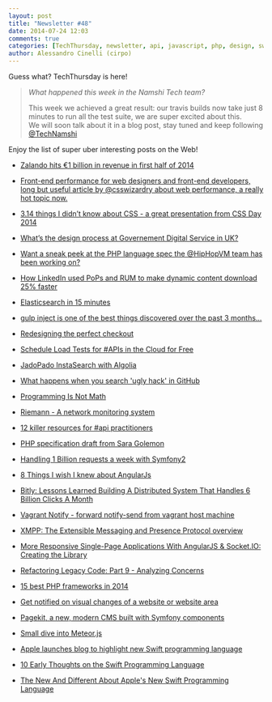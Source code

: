 ```yaml
---
layout: post
title: "Newsletter #48"
date: 2014-07-24 12:03
comments: true
categories: [TechThursday, newsletter, api, javascript, php, design, swift, symfony2, rest, nodejs, system]
author: Alessandro Cinelli (cirpo)
---
```



Guess what? TechThursday is here!


>*What happened this week in the Namshi Tech team?*
>
> This week we achieved a great result: our travis builds now take just 8 minutes to run all the test suite, we are super excited about this.<br />
> We will soon talk about it in a blog post, stay tuned and keep following [@TechNamshi](http://twitter.com/technamshi)
>

Enjoy the list of super uber interesting posts on the Web!


* [Zalando hits €1 billion in revenue in first half of 2014](http://buff.ly/Uf8g0e)

* [Front-end performance for web designers and front-end developers, long but useful article by @csswizardry about web performance, a really hot topic now.](http://csswizardry.com/2013/01/front-end-performance-for-web-designers-and-front-end-developers/)

* [3.14 things I didn’t know about CSS - a great presentation from CSS Day 2014](https://speakerdeck.com/mathiasbynens/3-dot-14-things-i-didnt-know-about-css-at-css-day-2014)

* [What’s the design process at Governement Digital Service in UK?](https://gds.blog.gov.uk/2014/07/18/whats-the-design-process-at-gds/)

<!-- more -->

* [Want a sneak peek at the PHP language spec the @HipHopVM team has been working on?](http://t.co/MvNu3WXg3A)

* [How LinkedIn used PoPs and RUM to make dynamic content download 25% faster](http://t.co/FVocuiIbur)

* [Elasticsearch in 15 minutes](http://buff.ly/1qrKDjV)

* [gulp inject is one of the best things discovered over the past 3 months...](http://buff.ly/1mojG8x)

* [Redesigning the perfect checkout](http://buff.ly/UfOyBn)

* [Schedule Load Tests for #APIs in the Cloud for Free](http://buff.ly/1qOqW1x)

* [JadoPado InstaSearch with Algolia](http://buff.ly/1rweFjF)

* [What happens when you search 'ugly hack' in GitHub](http://buff.ly/1yB90Mq)

* [Programming Is Not Math](http://buff.ly/1qNmlN6)


* [Riemann - A network monitoring system](http://buff.ly/Uf2USD)

* [12 killer resources for #api practitioners](http://buff.ly/1qLpg8V)

* [PHP specification draft from Sara Golemon](http://dl.hhvm.com/resources/PHPSpec-SneakPeak.pdf)

* [Handling 1 Billion requests a week with Symfony2](http://labs.octivi.com/handling-1-billion-requests-a-week-with-symfony2/)

* [8 Things I wish I knew about AngularJs](https://markwillcollins.silvrback.com/7-things-i-wish-i-knew-about-angularjs)

* [Bitly: Lessons Learned Building A Distributed System That Handles 6 Billion Clicks A Month](http://highscalability.com/blog/2014/7/14/bitly-lessons-learned-building-a-distributed-system-that-han.html)

* [Vagrant Notify - forward notify-send from vagrant host machine](https://github.com/fgrehm/vagrant-notify)

* [XMPP: The Extensible Messaging and Presence Protocol overview](http://xmpp.org/about-xmpp/technology-overview/)

* [More Responsive Single-Page Applications With AngularJS & Socket.IO: Creating the Library](http://code.tutsplus.com/tutorials/more-responsive-single-page-applications-with-angularjs-socketio-creating-the-library--cms-21738)

* [Refactoring Legacy Code: Part 9 - Analyzing Concerns](http://code.tutsplus.com/tutorials/refactoring-legacy-code-part-9-analyzing-concerns--cms-21760)

* [15 best PHP frameworks in 2014](http://templatespicy.com/2014/15-best-php-frameworks-2014/)

* [Get notified on visual changes of a website or website area](http://visualping.io/)

* [Pagekit, a new, modern CMS built with Symfony components](http://pagekit.com/blog/2014/07/21/pagekit-public-alpha-launch)

* [Small dive into Meteor.js](http://vexxhost.com/blog/small-dive-into-meteor-js/)

* [Apple launches blog to highlight new Swift programming language](http://9to5mac.com/2014/07/11/apple-launches-blog-to-highlight-new-swift-programming-language)

* [10 Early Thoughts on the Swift Programming Language](https://blog.codecentric.de/en/2014/06/10-early-thoughts-swift-programming-language)

* [The New And Different About Apple's New Swift Programming Language](http://www.fastcolabs.com/3031400/whats-new-and-different-about-apples-new-swift-programming-language)